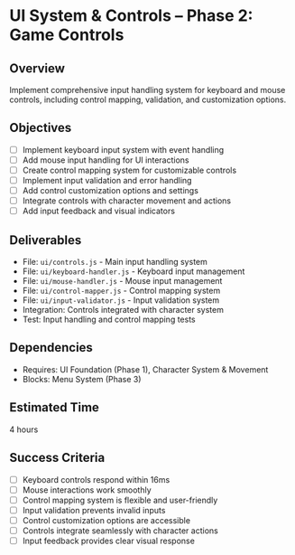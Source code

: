 # UI System & Controls – Phase 2: Game Controls

## Overview
Implement comprehensive input handling system for keyboard and mouse controls, including control mapping, validation, and customization options.

## Objectives
- [ ] Implement keyboard input system with event handling
- [ ] Add mouse input handling for UI interactions
- [ ] Create control mapping system for customizable controls
- [ ] Implement input validation and error handling
- [ ] Add control customization options and settings
- [ ] Integrate controls with character movement and actions
- [ ] Add input feedback and visual indicators

## Deliverables
- File: `ui/controls.js` - Main input handling system
- File: `ui/keyboard-handler.js` - Keyboard input management
- File: `ui/mouse-handler.js` - Mouse input management
- File: `ui/control-mapper.js` - Control mapping system
- File: `ui/input-validator.js` - Input validation system
- Integration: Controls integrated with character system
- Test: Input handling and control mapping tests

## Dependencies
- Requires: UI Foundation (Phase 1), Character System & Movement
- Blocks: Menu System (Phase 3)

## Estimated Time
4 hours

## Success Criteria
- [ ] Keyboard controls respond within 16ms
- [ ] Mouse interactions work smoothly
- [ ] Control mapping system is flexible and user-friendly
- [ ] Input validation prevents invalid inputs
- [ ] Control customization options are accessible
- [ ] Controls integrate seamlessly with character actions
- [ ] Input feedback provides clear visual response 